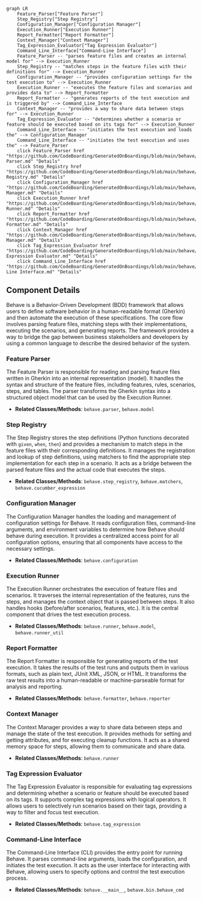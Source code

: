 ```mermaid
graph LR
    Feature_Parser["Feature Parser"]
    Step_Registry["Step Registry"]
    Configuration_Manager["Configuration Manager"]
    Execution_Runner["Execution Runner"]
    Report_Formatter["Report Formatter"]
    Context_Manager["Context Manager"]
    Tag_Expression_Evaluator["Tag Expression Evaluator"]
    Command_Line_Interface["Command-Line Interface"]
    Feature_Parser -- "parses feature files and creates an internal model for" --> Execution_Runner
    Step_Registry -- "matches steps in the feature files with their definitions for" --> Execution_Runner
    Configuration_Manager -- "provides configuration settings for the test execution to" --> Execution_Runner
    Execution_Runner -- "executes the feature files and scenarios and provides data to" --> Report_Formatter
    Report_Formatter -- "generates reports of the test execution and is triggered by" --> Command_Line_Interface
    Context_Manager -- "provides a way to share data between steps for" --> Execution_Runner
    Tag_Expression_Evaluator -- "determines whether a scenario or feature should be executed based on its tags for" --> Execution_Runner
    Command_Line_Interface -- "initiates the test execution and loads the" --> Configuration_Manager
    Command_Line_Interface -- "initiates the test execution and uses the" --> Feature_Parser
    click Feature_Parser href "https://github.com/CodeBoarding/GeneratedOnBoardings/blob/main/behave/Feature Parser.md" "Details"
    click Step_Registry href "https://github.com/CodeBoarding/GeneratedOnBoardings/blob/main/behave/Step Registry.md" "Details"
    click Configuration_Manager href "https://github.com/CodeBoarding/GeneratedOnBoardings/blob/main/behave/Configuration Manager.md" "Details"
    click Execution_Runner href "https://github.com/CodeBoarding/GeneratedOnBoardings/blob/main/behave/Execution Runner.md" "Details"
    click Report_Formatter href "https://github.com/CodeBoarding/GeneratedOnBoardings/blob/main/behave/Report Formatter.md" "Details"
    click Context_Manager href "https://github.com/CodeBoarding/GeneratedOnBoardings/blob/main/behave/Context Manager.md" "Details"
    click Tag_Expression_Evaluator href "https://github.com/CodeBoarding/GeneratedOnBoardings/blob/main/behave/Tag Expression Evaluator.md" "Details"
    click Command_Line_Interface href "https://github.com/CodeBoarding/GeneratedOnBoardings/blob/main/behave/Command-Line Interface.md" "Details"
```

## Component Details

Behave is a Behavior-Driven Development (BDD) framework that allows users to define software behavior in a human-readable format (Gherkin) and then automate the execution of these specifications. The core flow involves parsing feature files, matching steps with their implementations, executing the scenarios, and generating reports. The framework provides a way to bridge the gap between business stakeholders and developers by using a common language to describe the desired behavior of the system.

### Feature Parser
The Feature Parser is responsible for reading and parsing feature files written in Gherkin into an internal representation (model). It handles the syntax and structure of the feature files, including features, rules, scenarios, steps, and tables. The parser transforms the Gherkin syntax into a structured object model that can be used by the Execution Runner.
- **Related Classes/Methods**: `behave.parser`, `behave.model`

### Step Registry
The Step Registry stores the step definitions (Python functions decorated with `given`, `when`, `then`) and provides a mechanism to match steps in the feature files with their corresponding definitions. It manages the registration and lookup of step definitions, using matchers to find the appropriate step implementation for each step in a scenario. It acts as a bridge between the parsed feature files and the actual code that executes the steps.
- **Related Classes/Methods**: `behave.step_registry`, `behave.matchers`, `behave.cucumber_expression`

### Configuration Manager
The Configuration Manager handles the loading and management of configuration settings for Behave. It reads configuration files, command-line arguments, and environment variables to determine how Behave should behave during execution. It provides a centralized access point for all configuration options, ensuring that all components have access to the necessary settings.
- **Related Classes/Methods**: `behave.configuration`

### Execution Runner
The Execution Runner orchestrates the execution of feature files and scenarios. It traverses the internal representation of the features, runs the steps, and manages the context object that is passed between steps. It also handles hooks (before/after scenarios, features, etc.). It is the central component that drives the test execution process.
- **Related Classes/Methods**: `behave.runner`, `behave.model`, `behave.runner_util`

### Report Formatter
The Report Formatter is responsible for generating reports of the test execution. It takes the results of the test runs and outputs them in various formats, such as plain text, JUnit XML, JSON, or HTML. It transforms the raw test results into a human-readable or machine-parseable format for analysis and reporting.
- **Related Classes/Methods**: `behave.formatter`, `behave.reporter`

### Context Manager
The Context Manager provides a way to share data between steps and manage the state of the test execution. It provides methods for setting and getting attributes, and for executing cleanup functions. It acts as a shared memory space for steps, allowing them to communicate and share data.
- **Related Classes/Methods**: `behave.runner`

### Tag Expression Evaluator
The Tag Expression Evaluator is responsible for evaluating tag expressions and determining whether a scenario or feature should be executed based on its tags. It supports complex tag expressions with logical operators. It allows users to selectively run scenarios based on their tags, providing a way to filter and focus test execution.
- **Related Classes/Methods**: `behave.tag_expression`

### Command-Line Interface
The Command-Line Interface (CLI) provides the entry point for running Behave. It parses command-line arguments, loads the configuration, and initiates the test execution. It acts as the user interface for interacting with Behave, allowing users to specify options and control the test execution process.
- **Related Classes/Methods**: `behave.__main__`, `behave.bin.behave_cmd`